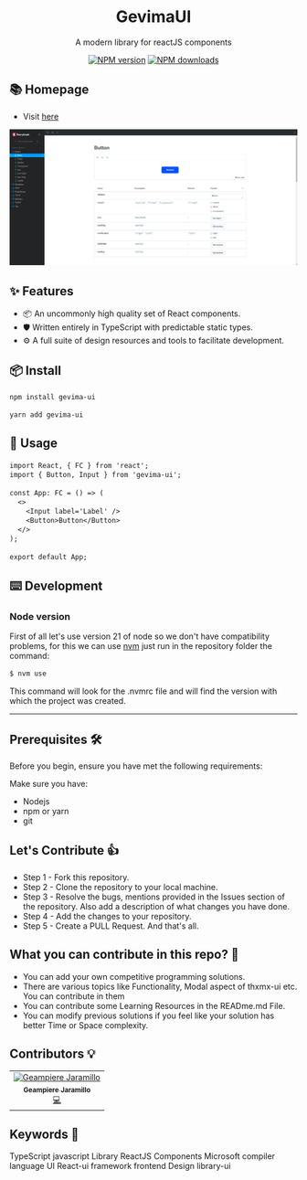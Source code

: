 <h1 align="center">GevimaUI</h1>

<div align="center">

A modern library for reactJS components

[![NPM version][npm-image]][npm-url] [![NPM downloads][download-image]][download-url]

[npm-image]: https://img.shields.io/npm/v/thxmx-ui?style=for-the-badge
[npm-url]: https://www.npmjs.com/package/thxmx-ui
[download-image]: https://img.shields.io/npm/dm/thxmx-ui.svg?style=for-the-badge
[download-url]: https://npmjs.org/package/thxmx-ui

</div>

## 📚 Homepage

- Visit [here](https://gevima-ui.vercel.app/)

![s2](./public/ScreenshowHome.png)

## ✨ Features

- 📦 An uncommonly high quality set of React components.
- 🛡 Written entirely in TypeScript with predictable static types.
- ⚙️ A full suite of design resources and tools to facilitate development.

## 📦 Install

```bash
npm install gevima-ui
```

```bash
yarn add gevima-ui
```

## 🔨 Usage

```tsx
import React, { FC } from 'react';
import { Button, Input } from 'gevima-ui';

const App: FC = () => (
  <>
    <Input label='Label' />
    <Button>Button</Button>
  </>
);

export default App;
```

## ⌨️ Development

### Node version

First of all let's use version 21 of node so we don't have compatibility problems, for this we can use [nvm](https://github.com/nvm-sh/nvm#installing-and-updating) just run in the repository folder the command:

```bash
$ nvm use
```

This command will look for the .nvmrc file and will find the version with which the project was created.

---

## Prerequisites 🛠️

Before you begin, ensure you have met the following requirements:

Make sure you have:

- Nodejs
- npm or yarn
- git

## Let's Contribute 👍

- Step 1 - Fork this repository.
- Step 2 - Clone the repository to your local machine.
- Step 3 - Resolve the bugs, mentions provided in the Issues section of the repository. Also add a description of what changes you have done.
- Step 4 - Add the changes to your repository.
- Step 5 - Create a PULL Request. And that's all.

## What you can contribute in this repo? 👊

- You can add your own competitive programming solutions.
- There are various topics like Functionality, Modal aspect of thxmx-ui etc. You can contribute in them
- You can contribute some Learning Resources in the READme.md File.
- You can modify previous solutions if you feel like your solution has better Time or Space complexity.

## Contributors 💡

<table align="center">
  <tr>
   <td align="center"><a href="https://github.com/geamdev"><img src="https://github.com/geamdev.png" width="100px;" alt="Geampiere Jaramillo"/><br /><sub><b>Geampiere Jaramillo</b></sub></a><br />
    <a href="https://github.com/geamdev/gevima-ui/commits/main/?author=geamdev" title="Code">💻</a></td>
  </tr>
</table>

## Keywords 🤌

TypeScript javascript Library ReactJS Components Microsoft compiler language UI React-ui framework
frontend Design library-ui
